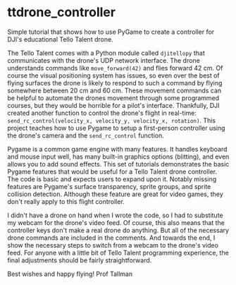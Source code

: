 # ttdrone_controller
Simple tutorial that shows how to use PyGame to create a controller for DJI's educational Tello Talent drone.

The Tello Talent comes with a Python module called `djitellopy` that communicates with the drone's UDP network interface. The drone understands commands like `move_forward(42)` and flies forward 42 cm. Of course the visual positioning system has issues, so even over the best of flying surfaces the drone is likely to respond to such a command by flying somewhere between 20 cm and 60 cm. These movement commands can be helpful to automate the drones movement through some programmed courses, but they would be horrible for a pilot's interface. Thankfully, DJI created another function to control the drone's flight in real-time: `send_rc_control(velocity_x, velocity_y, velocity_x, rotation)`. This project teaches how to use Pygame to setup a first-person controller using the drone's camera and the `send_rc_control` function.

Pygame is a common game engine with many features. It handles keyboard and mouse input well, has many built-in graphics options (blitting), and even allows you to add sound effects. This set of tutorials demonstrates the basic Pygame features that would be useful for a Tello Talent drone controller. The code is basic and expects users to expand upon it. Notably missing features are Pygame's surface transparency, sprite groups, and sprite collision detection. Although these feature are great for video games, they don't really apply to this flight controller.

I didn't have a drone on hand when I wrote the code, so I had to substitute my webcam for the drone's video feed. Of course, this also means that the controller keys don't make a real drone do anything. But all of the necessary drone commands are included in the comments. And towards the end, I show the necessary steps to switch from a webcam to the drone's video feed. For anyone with a little bit of Tello Talent programming experience, the final adjustments should be fairly straightforward.

Best wishes and happy flying!
Prof Tallman
